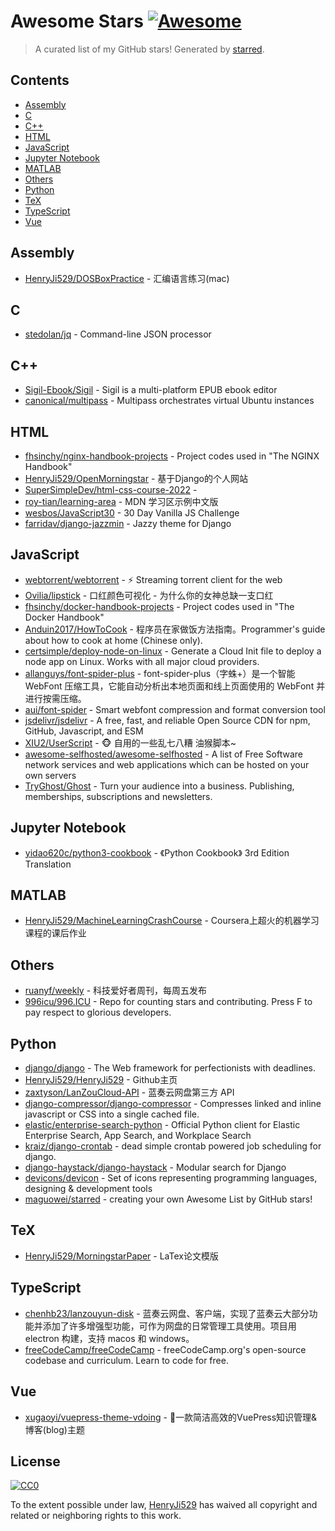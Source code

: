 <!--lint disable awesome-contributing awesome-license awesome-list-item match-punctuation no-repeat-punctuation no-undefined-references awesome-spell-check-->
# Awesome Stars [![Awesome](https://awesome.re/badge.svg)](https://github.com/sindresorhus/awesome)

> A curated list of my GitHub stars! Generated by [starred](https://github.com/maguowei/starred).

## Contents

- [Assembly](#assembly)
- [C](#c)
- [C++](#c++)
- [HTML](#html)
- [JavaScript](#javascript)
- [Jupyter Notebook](#jupyter-notebook)
- [MATLAB](#matlab)
- [Others](#others)
- [Python](#python)
- [TeX](#tex)
- [TypeScript](#typescript)
- [Vue](#vue)

## Assembly 

- [HenryJi529/DOSBoxPractice](https://github.com/HenryJi529/DOSBoxPractice) - 汇编语言练习(mac)

## C 

- [stedolan/jq](https://github.com/stedolan/jq) - Command-line JSON processor

## C++ 

- [Sigil-Ebook/Sigil](https://github.com/Sigil-Ebook/Sigil) - Sigil is a multi-platform EPUB ebook editor
- [canonical/multipass](https://github.com/canonical/multipass) - Multipass orchestrates virtual Ubuntu instances

## HTML 

- [fhsinchy/nginx-handbook-projects](https://github.com/fhsinchy/nginx-handbook-projects) - Project codes used in "The NGINX Handbook"
- [HenryJi529/OpenMorningstar](https://github.com/HenryJi529/OpenMorningstar) - 基于Django的个人网站
- [SuperSimpleDev/html-css-course-2022](https://github.com/SuperSimpleDev/html-css-course-2022) - 
- [roy-tian/learning-area](https://github.com/roy-tian/learning-area) - MDN 学习区示例中文版
- [wesbos/JavaScript30](https://github.com/wesbos/JavaScript30) - 30 Day Vanilla JS Challenge
- [farridav/django-jazzmin](https://github.com/farridav/django-jazzmin) - Jazzy theme for Django

## JavaScript 

- [webtorrent/webtorrent](https://github.com/webtorrent/webtorrent) - ⚡️ Streaming torrent client for the web
- [Ovilia/lipstick](https://github.com/Ovilia/lipstick) - 口红颜色可视化 - 为什么你的女神总缺一支口红
- [fhsinchy/docker-handbook-projects](https://github.com/fhsinchy/docker-handbook-projects) - Project codes used in "The Docker Handbook"
- [Anduin2017/HowToCook](https://github.com/Anduin2017/HowToCook) - 程序员在家做饭方法指南。Programmer's guide about how to cook at home (Chinese only).
- [certsimple/deploy-node-on-linux](https://github.com/certsimple/deploy-node-on-linux) - Generate a Cloud Init file to deploy a node app on Linux. Works with all major cloud providers.
- [allanguys/font-spider-plus](https://github.com/allanguys/font-spider-plus) - font-spider-plus（字蛛+）是一个智能 WebFont 压缩工具，它能自动分析出本地页面和线上页面使用的 WebFont 并进行按需压缩。
- [aui/font-spider](https://github.com/aui/font-spider) - Smart webfont compression and format conversion tool
- [jsdelivr/jsdelivr](https://github.com/jsdelivr/jsdelivr) - A free, fast, and reliable Open Source CDN for npm, GitHub, Javascript, and ESM
- [XIU2/UserScript](https://github.com/XIU2/UserScript) - 🐵 自用的一些乱七八糟 油猴脚本~
- [awesome-selfhosted/awesome-selfhosted](https://github.com/awesome-selfhosted/awesome-selfhosted) - A list of Free Software network services and web applications which can be hosted on your own servers
- [TryGhost/Ghost](https://github.com/TryGhost/Ghost) - Turn your audience into a business. Publishing, memberships, subscriptions and newsletters.

## Jupyter Notebook 

- [yidao620c/python3-cookbook](https://github.com/yidao620c/python3-cookbook) - 《Python Cookbook》 3rd Edition Translation

## MATLAB 

- [HenryJi529/MachineLearningCrashCourse](https://github.com/HenryJi529/MachineLearningCrashCourse) - Coursera上超火的机器学习课程的课后作业

## Others 

- [ruanyf/weekly](https://github.com/ruanyf/weekly) - 科技爱好者周刊，每周五发布
- [996icu/996.ICU](https://github.com/996icu/996.ICU) - Repo for counting stars and contributing. Press F to pay respect to glorious developers.

## Python 

- [django/django](https://github.com/django/django) - The Web framework for perfectionists with deadlines.
- [HenryJi529/HenryJi529](https://github.com/HenryJi529/HenryJi529) - Github主页
- [zaxtyson/LanZouCloud-API](https://github.com/zaxtyson/LanZouCloud-API) - 蓝奏云网盘第三方 API
- [django-compressor/django-compressor](https://github.com/django-compressor/django-compressor) - Compresses linked and inline javascript or CSS into a single cached file.
- [elastic/enterprise-search-python](https://github.com/elastic/enterprise-search-python) - Official Python client for Elastic Enterprise Search, App Search, and Workplace Search
- [kraiz/django-crontab](https://github.com/kraiz/django-crontab) - dead simple crontab powered job scheduling for django.
- [django-haystack/django-haystack](https://github.com/django-haystack/django-haystack) - Modular search for Django
- [devicons/devicon](https://github.com/devicons/devicon) - Set of icons representing programming languages, designing & development tools
- [maguowei/starred](https://github.com/maguowei/starred) - creating your own Awesome List by GitHub stars!

## TeX 

- [HenryJi529/MorningstarPaper](https://github.com/HenryJi529/MorningstarPaper) - LaTex论文模版

## TypeScript 

- [chenhb23/lanzouyun-disk](https://github.com/chenhb23/lanzouyun-disk) - 蓝奏云网盘、客户端，实现了蓝奏云大部分功能并添加了许多增强型功能，可作为网盘的日常管理工具使用。项目用 electron 构建，支持 macos 和 windows。
- [freeCodeCamp/freeCodeCamp](https://github.com/freeCodeCamp/freeCodeCamp) - freeCodeCamp.org's open-source codebase and curriculum. Learn to code for free.

## Vue 

- [xugaoyi/vuepress-theme-vdoing](https://github.com/xugaoyi/vuepress-theme-vdoing) - 🚀一款简洁高效的VuePress知识管理&博客(blog)主题


## License

[![CC0](http://mirrors.creativecommons.org/presskit/buttons/88x31/svg/cc-zero.svg)](https://creativecommons.org/publicdomain/zero/1.0/)

To the extent possible under law, [HenryJi529](https://github.com/HenryJi529) has waived all copyright and related or neighboring rights to this work.

